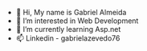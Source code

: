 - 👋 Hi, My name is Gabriel Almeida
- 👀 I’m interested in Web Development
- 🌱 I’m currently learning Asp.net
- 📫 Linkedin - gabrielazevedo76

<!---
gabrielazevedo75/gabrielazevedo75 is a ✨ special ✨ repository because its `README.md` (this file) appears on your GitHub profile.
You can click the Preview link to take a look at your changes.
--->
